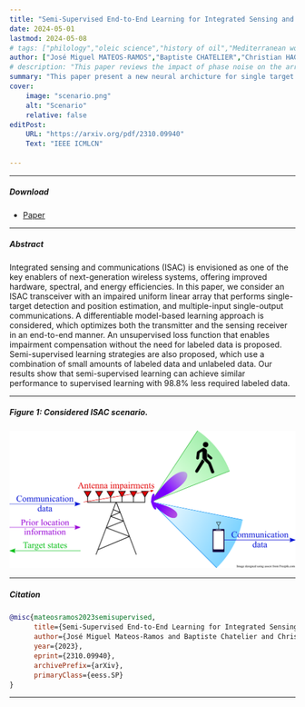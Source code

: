 ```yaml
---
title: "Semi-Supervised End-to-End Learning for Integrated Sensing and Communications" 
date: 2024-05-01
lastmod: 2024-05-08
# tags: ["philology","oleic science","history of oil","Mediterranean world"]
author: ["José Miguel MATEOS-RAMOS","Baptiste CHATELIER","Christian HAGER","Musa FURKAN KESKIN","Luc LE MAGOAROU","Henk WYMEERSCH"]
# description: "This paper reviews the impact of phase noise on the array factor. Published in IEEE WCNC 2023" 
summary: "This paper present a new neural archicture for single target Integrated Sensing and Communications with limited labeled data. Published in IEEE ICMLCN 2024." 
cover:
    image: "scenario.png"
    alt: "Scenario"
    relative: false
editPost:
    URL: "https://arxiv.org/pdf/2310.09940"
    Text: "IEEE ICMLCN"

---
```


---

##### Download

+ [Paper](https://arxiv.org/pdf/2310.09940)
<!-- + [Slides](slides.pdf) -->

---

##### Abstract

Integrated sensing and communications (ISAC) is envisioned as one of the key enablers of next-generation wireless systems, offering improved hardware, spectral, and energy efficiencies. In this paper, we consider an ISAC transceiver with an impaired uniform linear array that performs single-target detection and position estimation, and multiple-input single-output communications. A differentiable model-based learning approach is considered, which optimizes both the transmitter and the sensing receiver in an end-to-end manner. An unsupervised loss function that enables impairment compensation without the need for labeled data is proposed. Semi-supervised learning strategies are also proposed, which use a combination of small amounts of labeled data and unlabeled data. Our results show that semi-supervised learning can achieve similar performance to supervised learning with 98.8% less required labeled data.

---

##### Figure 1: Considered ISAC scenario.

![](scenario.png)

---

##### Citation

```BibTeX
@misc{mateosramos2023semisupervised,
      title={Semi-Supervised End-to-End Learning for Integrated Sensing and Communications}, 
      author={José Miguel Mateos-Ramos and Baptiste Chatelier and Christian Häger and Musa Furkan Keskin and Luc Le Magoarou and Henk Wymeersch},
      year={2023},
      eprint={2310.09940},
      archivePrefix={arXiv},
      primaryClass={eess.SP}
}
```

---